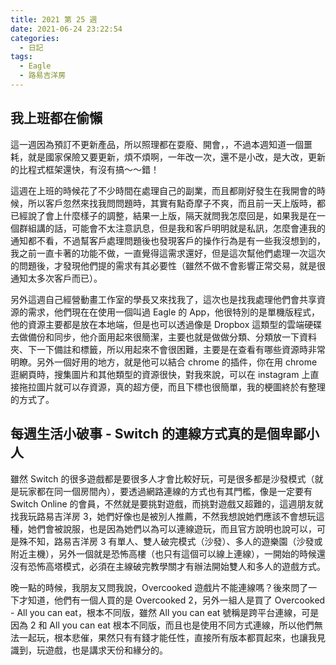 ```yaml
---
title: 2021 第 25 週
date: 2021-06-24 23:22:54
categories:
  - 日記
tags:
  - Eagle
  - 路易吉洋房
---
```


## 我上班都在偷懶

這一週因為預訂不更新產品，所以照理都在耍廢、開會，，不過本週知道一個噩耗，就是國家保險又要更新，煩不煩啊，一年改一次，還不是小改，是大改，更新的比程式框架還快，有沒有搞～～錯！

這週在上班的時候花了不少時間在處理自己的副業，而且都剛好發生在我開會的時候，所以客戶忽然來找我問問題時，其實有點奇摩子不爽，而且前一天上版時，都已經說了會上什麼樣子的調整，結果一上版，隔天就問我怎麼回是，如果我是在一個群組講的話，可能會不太注意訊息，但是我和客戶明明就是私訊，怎麼會連我的通知都不看，不過幫客戶處理問題後也發現客戶的操作行為是有一些我沒想到的，我之前一直卡著的功能不做，一直覺得這需求還好，但是這次幫他們處理一次這次的問題後，才發現他們提的需求有其必要性（雖然不做不會影響正常交易，就是很通知太多次客戶而已）。

另外這週自己經營動畫工作室的學長又來找我了，這次也是找我處理他們會共享資源的需求，他們現在在使用一個叫過 Eagle 的 App，他很特別的是單機版程式，他的資源主要都是放在本地端，但是也可以透過像是 Dropbox 這類型的雲端硬碟去做備份和同步，他介面用起來很簡潔，主要也就是做做分類、分類放一下資料夾、下一下備註和標籤，所以用起來不會很困難，主要是在查看有哪些資源時非常明瞭。另外一個好用的地方，就是他可以結合 chrome 的插件，你在用 chrome 逛網頁時，搜集圖片和其他類型的資源很快，對我來說，可以在 instagram 上直接拖拉圖片就可以存資源，真的超方便，而且下標也很簡單，我的梗圖終於有整理的方式了。

## 每週生活小破事 - Switch 的連線方式真的是個卑鄙小人

雖然 Switch 的很多遊戲都是要很多人才會比較好玩，可是很多都是沙發模式（就是玩家都在同一個房間內），要透過網路連線的方式也有其門檻，像是一定要有 Switch Online 的會員，不然就是要挑對遊戲，而挑對遊戲又超難的，這週朋友就找我玩路易吉洋房 3，她們好像也是被別人推薦，不然我想說她們應該不會想玩這種，她們會被說服，也是因為她們以為可以連線遊玩，而且官方說明也說可以，可是殊不知，路易吉洋房 3 有單人、雙人破完模式（沙發）、多人的遊樂園（沙發或附近主機），另外一個就是恐怖高樓（也只有這個可以線上連線），一開始的時候還沒有恐怖高塔模式，必須在主線破完教學關才有辦法開始雙人和多人的遊戲方式。

晚一點的時候，我朋友又問我說，Overcooked 遊戲片不能連線嗎？後來問了一下才知道，他們有一個人買的是 Overcooked 2，另外一組人是買了 Overcooked - All you can eat，根本不同版，雖然 All you can eat 號稱是跨平台連線，可是因為 2 和 All you can eat 根本不同版，而且也是使用不同方式連線，所以他們無法一起玩，根本悲催，果然只有有錢才能任性，直接所有版本都買起來，也讓我見識到，玩遊戲，也是講求天份和緣分的。
